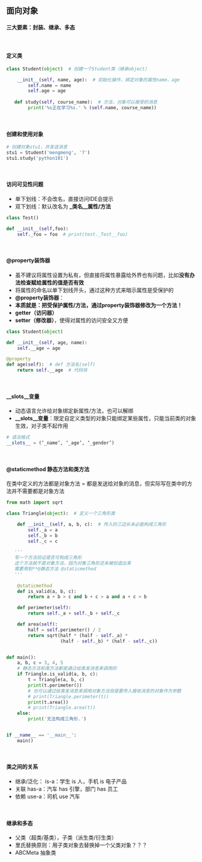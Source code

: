 ## 面向对象

#### 三大要素：封装、继承、多态
<br/>

#### 定义类
```python
class Student(object)  # 创建一个Student类（继承object）

    __init__(self, name, age):  # 初始化操作，绑定对象的属性name、age
        self.name = name
        self.age = age
        
   def study(self, course_name):  # 方法，对象可以接受的消息
        print('%s正在学习%s.' % (self.name, course_name))
```
<br/>

#### 创建和使用对象
```python
# 创建对象stu1，并发送消息
stu1 = Student('mengmeng', '7')
stu1.study('python101')
```
<br/>
 
#### 访问可见性问题
- 单下划线：不会改名，直接访问IDE会提示
- 双下划线：默认改名为 **_类名__属性/方法**
```python
class Test()

def __init__(self,foo):
    self._foo = foo  # print(test._Test__foo)
``` 
<br/>

#### @property装饰器
- 虽不建议将属性设置为私有，但直接将属性暴露给外界也有问题，比如**没有办法检查赋给属性的值是否有效**
- 将属性的命名以单下划线开头，通过这种方式来暗示属性是受保护的
- **@property装饰器**：
 - **本质就是：把受保护属性/方法，通过property装饰器修改为一个方法！**
 - **getter（访问器）**
 - **setter（修改器）**，使得对属性的访问安全又方便
```python
class Student(object)

def __init__(self, age, name):
    self.__age = age

@property
def age(self):  # def 方法名(self)
    return self.__age  # 代码块
```

<br/>


#### __slots__变量

- 动态语言允许给对象绑定新属性/方法，也可以解绑
- **__slots__变量**：限定自定义类型的对象只能绑定某些属性，只能当前类的对象生效，对子类不起作用

```python
# 语法格式
__slots__ = (‘_name’, ‘_age’, ‘_gender’)
```

<br/>

#### @staticmethod 静态方法和类方法 
在类中定义的方法都是对象方法 = 都是发送给对象的消息，但实际写在类中的方法并不需要都是对象方法

```python
from math import sqrt

class Triangle(object):  # 定义一个三角形类

    def __init__(self, a, b, c):  # 传入的三边长未必能构成三角形
        self._a = a
        self._b = b
        self._c = c

   '''
   写一个方法验证是否可构成三角形
   这个方法就不是对象方法，因为对象三角形还未被创造出来
   需要用到**@静态方法 @staticmethod
   '''
   
    @staticmethod
    def is_valid(a, b, c):
        return a + b > c and b + c > a and a + c > b

    def perimeter(self):
        return self._a + self._b + self._c

    def area(self):
        half = self.perimeter() / 2
        return sqrt(half * (half - self._a) *
                    (half - self._b) * (half - self._c))


def main():
    a, b, c = 3, 4, 5
    # 静态方法和类方法都是通过给类发消息来调用的
    if Triangle.is_valid(a, b, c):
        t = Triangle(a, b, c)
        print(t.perimeter())
        # 也可以通过给类发消息来调用对象方法但是要传入接收消息的对象作为参数
        # print(Triangle.perimeter(t))
        print(t.area())
        # print(Triangle.area(t))
    else:
        print('无法构成三角形.')


if __name__ == '__main__':
    main()
```

<br/>

#### 类之间的关系
- 继承/泛化： is-a：学生 is 人，手机 is 电子产品
- 关联 has-a：汽车 has 引擎，部门 has 员工
- 依赖 use-a：司机 use 汽车
<br/>

#### 继承和多态
- 父类（超类/基类），子类（派生类/衍生类）
- 里氏替换原则：用子类对象去替换掉一个父类对象？？？
- ABCMeta 抽象类

<br/>
